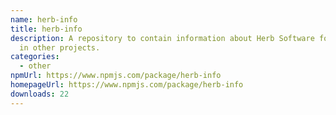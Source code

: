 ```yaml
---
name: herb-info
title: herb-info
description: A repository to contain information about Herb Software for usage
  in other projects.
categories:
  - other
npmUrl: https://www.npmjs.com/package/herb-info
homepageUrl: https://www.npmjs.com/package/herb-info
downloads: 22
---
```

